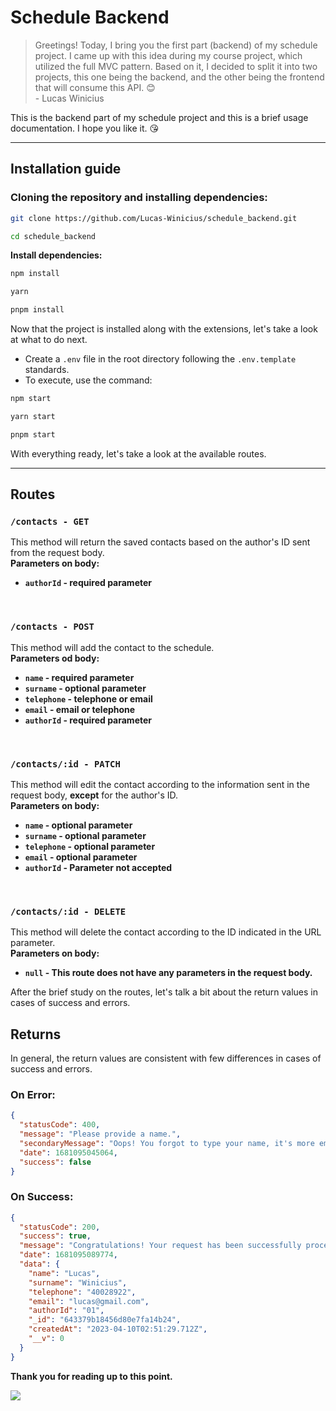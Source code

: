 # **Schedule Backend**

> Greetings! Today, I bring you the first part (backend) of my schedule project. I came up with this idea during my course project, which utilized the full MVC pattern. Based on it, I decided to split it into two projects, this one being the backend, and the other being the frontend that will consume this API. 😊 <br/> - Lucas Winicius

This is the backend part of my schedule project and this is a brief usage documentation. I hope you like it. 😘

<hr/>

## **Installation guide**

### Cloning the repository and installing dependencies:

```bash
git clone https://github.com/Lucas-Winicius/schedule_backend.git
```

```bash
cd schedule_backend
```

**Install dependencies:**

```bash
npm install
```

```bash
yarn
```

```bash
pnpm install
```

Now that the project is installed along with the extensions, let's take a look at what to do next. <br/>

- Create a `.env` file in the root directory following the `.env.template` standards.
- To execute, use the command:

```bash
npm start
```

```bash
yarn start
```

```bash
pnpm start
```

With everything ready, let's take a look at the available routes.

<hr/>

## **Routes**

### `/contacts - GET`

This method will return the saved contacts based on the author's ID sent from the request body.
<br/>
**Parameters on body:**

- **`authorId` - required parameter**

<br/>

### `/contacts - POST`

This method will add the contact to the schedule.
<br/>
**Parameters od body:**

- **`name` - required parameter**
- **`surname` - optional parameter**
- **`telephone` - telephone or email**
- **`email` - email or telephone**
- **`authorId` - required parameter**

<br/>

### `/contacts/:id - PATCH`

This method will edit the contact according to the information sent in the request body, **except** for the author's ID.
<br/>
**Parameters on body:**

- **`name` - optional parameter**
- **`surname` - optional parameter**
- **`telephone` - optional parameter**
- **`email` - optional parameter**
- **`authorId` - Parameter not accepted**

<br/>

### `/contacts/:id - DELETE`

This method will delete the contact according to the ID indicated in the URL parameter.
<br/>
**Parameters on body:**

- **`null` - This route does not have any parameters in the request body.**

After the brief study on the routes, let's talk a bit about the return values in cases of success and errors.

## **Returns**

In general, the return values are consistent with few differences in cases of success and errors.

### **On Error:**

```json
{
  "statusCode": 400,
  "message": "Please provide a name.",
  "secondaryMessage": "Oops! You forgot to type your name, it's more empty here than a box of chocolates after Christmas.",
  "date": 1681095045064,
  "success": false
}
```

### **On Success:**

```json
{
  "statusCode": 200,
  "success": true,
  "message": "Congratulations! Your request has been successfully processed. Now you can celebrate with a cup of coffee! ☕️",
  "date": 1681095089774,
  "data": {
    "name": "Lucas",
    "surname": "Winicius",
    "telephone": "40028922",
    "email": "lucas@gmail.com",
    "authorId": "01",
    "_id": "643379b18456d80e7fa14b24",
    "createdAt": "2023-04-10T02:51:29.712Z",
    "__v": 0
  }
}
```

**Thank you for reading up to this point.**

<a href="https://instagram.com/sr_pumpkin_"><img src="https://img.shields.io/badge/Instagram-E4405F?style=for-the-badge&logo=instagram&logoColor=white"></a>
